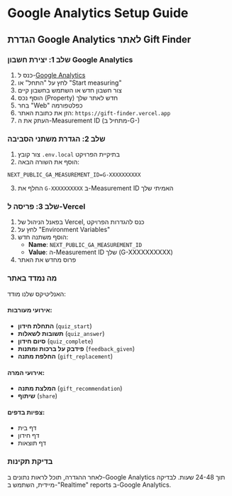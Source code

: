 # Google Analytics Setup Guide

## הגדרת Google Analytics לאתר Gift Finder

### שלב 1: יצירת חשבון Google Analytics

1. כנס ל-[Google Analytics](https://analytics.google.com/)
2. לחץ על "התחל" או "Start measuring"
3. צור חשבון חדש או השתמש בחשבון קיים
4. הוסף נכס (Property) חדש לאתר שלך
5. בחר "Web" כפלטפורמה
6. הזן את כתובת האתר: `https://gift-finder.vercel.app`
7. העתק את ה-Measurement ID (מתחיל ב-G-)

### שלב 2: הגדרת משתני הסביבה

1. צור קובץ `.env.local` בתיקיית הפרויקט
2. הוסף את השורה הבאה:
```
NEXT_PUBLIC_GA_MEASUREMENT_ID=G-XXXXXXXXXX
```
3. החלף את `G-XXXXXXXXXX` ב-Measurement ID האמיתי שלך

### שלב 3: פריסה ל-Vercel

1. בפאנל הניהול של Vercel, כנס להגדרות הפרויקט
2. לחץ על "Environment Variables"
3. הוסף משתנה חדש:
   - **Name**: `NEXT_PUBLIC_GA_MEASUREMENT_ID`
   - **Value**: ה-Measurement ID שלך (G-XXXXXXXXXX)
4. פרוס מחדש את האתר

### מה נמדד באתר

האנליטיקס שלנו מודד:

#### אירועי מעורבות:
- **התחלת חידון** (`quiz_start`)
- **תשובות לשאלות** (`quiz_answer`)
- **סיום חידון** (`quiz_complete`)
- **פידבק על ברכות ומתנות** (`feedback_given`)
- **החלפת מתנה** (`gift_replacement`)

#### אירועי המרה:
- **המלצת מתנה** (`gift_recommendation`)
- **שיתוף** (`share`)

#### צפיות בדפים:
- דף בית
- דף חידון
- דף תוצאות

### בדיקת תקינות

לאחר ההגדרה, תוכל לראות נתונים ב-Google Analytics תוך 24-48 שעות.
לבדיקה מיידית, השתמש ב-"Realtime" reports ב-Google Analytics. 